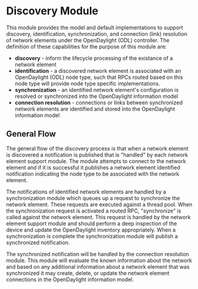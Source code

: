 Discovery Module
================
This module provides the model and default implementations to support discovery, identification, synchronization, 
and connection (link) resolution of network elements under the OpenDaylight (ODL) controller. The definition of these 
capabilities for the purpose of this module are:

* __discovery__ - inform the lifecycle processing of the existance of a network element
* __identification__ - a discovered network element is associated with an OpenDaylight (ODL) node type, such that RPCs
routed based on this node type will provide node type specific implementations.
* __synchronization__ - an identified network element's configuration is resolved or synchronized into the OpenDaylight
information model
* __connection resolution__ - connections or links between synchronized network elements are identified and stored into
the OpenDaylight information model

General Flow
------------
The general flow of the discovery process is that when a network element is discovered a notification is published
that is "handled" by each network element support module. The module attempts to connect to the network element and if
it is successful it publishes a network element identified notification indicating the node type to be associated with
the network element.

The notifications of identified network elements are handled by a synchronization module which queues up a request to
synchronize the network element. These requests are executed against a thread pool. When the synchronization request
is activated a routed RPC, "synchronize" is called against the network element. This request is handled by the 
network element support module and should perform a deep inspection of the device and update the OpenDaylight 
inventory appropriately. When a synchronization is complete the synchronization module will publish a synchronized
notification.

The synchronized notification will be handled by the connection resolution module. This module will evaluate the known
information about the network and based on any additional information about a network element that was synchronized it
may create, delete, or update the network element connections in the OpenDaylight information model.

